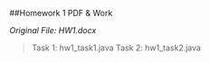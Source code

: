 ##Homework 1 PDF & Work

*Original File: HW1.docx*

>Task 1: hw1_task1.java
>Task 2: hw1_task2.java
